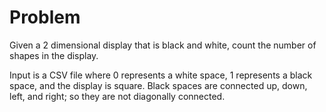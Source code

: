 # Problem

Given a 2 dimensional display that is black and white, count the number of shapes in the display.

Input is a CSV file where 0 represents a white space, 1 represents a black space, and the display is square. Black spaces are connected up, down, left, and right; so they are not diagonally connected.
